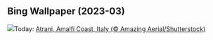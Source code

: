 ## Bing Wallpaper (2023-03)
![](https://www.bing.com/th?id=OHR.AtraniAmalfi_EN-CA6105901183_UHD.jpg&w=1000)Today: [Atrani, Amalfi Coast, Italy (© Amazing Aerial/Shutterstock)](https://www.bing.com/th?id=OHR.AtraniAmalfi_EN-CA6105901183_UHD.jpg)